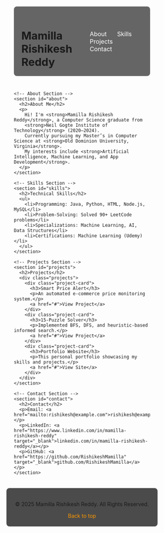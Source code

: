 <!DOCTYPE html>
<html lang="en">
<head>
  <meta charset="UTF-8">
  <meta name="viewport" content="width=device-width, initial-scale=1.0">
  <title>Mamilla Rishikesh Reddy - Portfolio</title>
  <style>
    * {
      margin: 0; padding: 0; box-sizing: border-box;
    }

    body {
      font-family: Arial, sans-serif;
      color: #fff;
      background: url('https://raw.githubusercontent.com/<your-username>/<repo-name>/main/BreakingBadMikeWalt.jpg') no-repeat center center fixed;
      background-size: cover;
      min-height: 100vh;
      display: flex;
      flex-direction: column;
    }

    .container {
      width: 100%; max-width: 1200px; margin: auto; padding: 20px;
    }

    nav {
      display: flex; justify-content: space-between; align-items: center;
      padding: 20px; background: rgba(0, 0, 0, 0.6); border-radius: 8px;
      margin-bottom: 40px;
    }

    nav h1 { font-size: 1.8rem; }
    nav a {
      color: #fff; text-decoration: none; font-size: 16px;
      padding: 8px 12px; border-radius: 5px; transition: 0.3s;
    }
    nav a:hover { background: rgba(255, 255, 255, 0.2); }

    section {
      background: rgba(0, 0, 0, 0.5); margin-bottom: 40px;
      padding: 40px; border-radius: 8px;
    }
    section h2 {
      font-size: 2rem; margin-bottom: 20px; color: #ff9800;
    }
    section p, section li { font-size: 1.1rem; line-height: 1.6; }

    /* Projects grid */
    .projects {
      display: grid; grid-template-columns: repeat(auto-fit, minmax(250px, 1fr));
      gap: 20px;
    }
    .project-card {
      background: rgba(255, 255, 255, 0.1);
      padding: 20px; border-radius: 8px; transition: 0.3s;
    }
    .project-card:hover { background: rgba(255, 255, 255, 0.2); }
    .project-card h3 { margin-bottom: 10px; color: #4fc3f7; }
    .project-card a { color: #ff9800; text-decoration: none; }
    .project-card a:hover { text-decoration: underline; }

    footer {
      text-align: center; padding: 20px; background: rgba(0, 0, 0, 0.7);
      border-radius: 8px; margin-top: auto;
    }
    footer a { color: #ff9800; text-decoration: none; }
    footer a:hover { text-decoration: underline; }

    html { scroll-behavior: smooth; }

    @media (max-width: 768px) {
      nav { flex-direction: column; text-align: center; }
      section { padding: 20px; }
    }
  </style>
</head>
<body>

  <div class="container">
    <!-- Navbar -->
    <nav>
      <h1>Mamilla Rishikesh Reddy</h1>
      <div>
        <a href="#about">About</a>
        <a href="#skills">Skills</a>
        <a href="#projects">Projects</a>
        <a href="#contact">Contact</a>
      </div>
    </nav>

    <!-- About Section -->
    <section id="about">
      <h2>About Me</h2>
      <p>
        Hi! I'm <strong>Mamilla Rishikesh Reddy</strong>, a Computer Science graduate from 
        <strong>Neil Gogte Institute of Technology</strong> (2020–2024).  
        Currently pursuing my Master’s in Computer Science at <strong>Old Dominion University, Virginia</strong>.  
        My interests include <strong>Artificial Intelligence, Machine Learning, and App Development</strong>.
      </p>
    </section>

    <!-- Skills Section -->
    <section id="skills">
      <h2>Technical Skills</h2>
      <ul>
        <li>Programming: Java, Python, HTML, Node.js, MySQL</li>
        <li>Problem-Solving: Solved 90+ LeetCode problems</li>
        <li>Specializations: Machine Learning, AI, Data Structures</li>
        <li>Certifications: Machine Learning (Udemy)</li>
      </ul>
    </section>

    <!-- Projects Section -->
    <section id="projects">
      <h2>Projects</h2>
      <div class="projects">
        <div class="project-card">
          <h3>Smart Price Alert</h3>
          <p>An automated e-commerce price monitoring system.</p>
          <a href="#">View Project</a>
        </div>
        <div class="project-card">
          <h3>15-Puzzle Solver</h3>
          <p>Implemented BFS, DFS, and heuristic-based informed search.</p>
          <a href="#">View Project</a>
        </div>
        <div class="project-card">
          <h3>Portfolio Website</h3>
          <p>This personal portfolio showcasing my skills and projects.</p>
          <a href="#">View Site</a>
        </div>
      </div>
    </section>

    <!-- Contact Section -->
    <section id="contact">
      <h2>Contact</h2>
      <p>Email: <a href="mailto:rishikesh@example.com">rishikesh@example.com</a></p>
      <p>LinkedIn: <a href="https://www.linkedin.com/in/mamilla-rishikesh-reddy" target="_blank">linkedin.com/in/mamilla-rishikesh-reddy</a></p>
      <p>GitHub: <a href="https://github.com/RishikeshMamilla" target="_blank">github.com/RishikeshMamilla</a></p>
    </section>
  </div>

  <!-- Footer -->
  <footer>
    <p>&copy; 2025 Mamilla Rishikesh Reddy. All Rights Reserved.</p>
    <a href="#about">Back to top</a>
  </footer>

</body>
</html>

